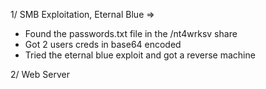 1/ SMB Exploitation, Eternal Blue => 
- Found the passwords.txt file in the /nt4wrksv share
- Got 2 users creds in base64 encoded
- Tried the eternal blue exploit and got a reverse machine

2/ Web Server
